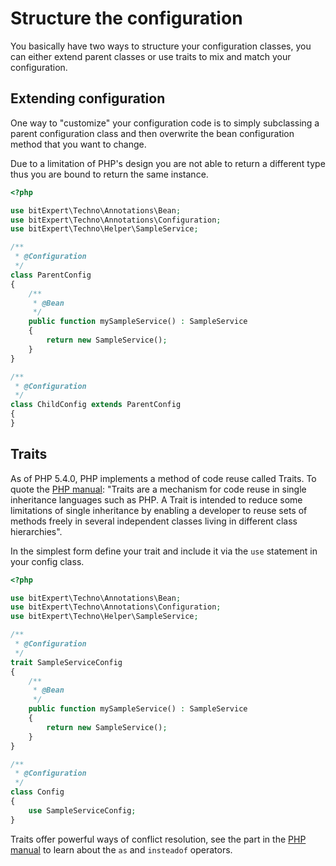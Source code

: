 # Structure the configuration

You basically have two ways to structure your configuration classes, you
can either extend parent classes or use traits to mix and match your
configuration.

## Extending configuration

One way to "customize" your configuration code is to simply subclassing
a parent configuration class and then overwrite the bean configuration
method that you want to change.

Due to a limitation of PHP's design you are not able to return a different
type thus you are bound to return the same instance.

```php
<?php

use bitExpert\Techno\Annotations\Bean;
use bitExpert\Techno\Annotations\Configuration;
use bitExpert\Techno\Helper\SampleService;

/**
 * @Configuration
 */
class ParentConfig
{
    /**
     * @Bean
     */
    public function mySampleService() : SampleService
    {
        return new SampleService();
    }
}

/**
 * @Configuration
 */
class ChildConfig extends ParentConfig
{
}
```
## Traits

As of PHP 5.4.0, PHP implements a method of code reuse called Traits. To
quote the [PHP manual](http://php.net/manual/en/language.oop5.traits.php):
"Traits are a mechanism for code reuse in single inheritance languages
such as PHP. A Trait is intended to reduce some limitations of single
inheritance by enabling a developer to reuse sets of methods freely in
several independent classes living in different class hierarchies".

In the simplest form define your trait and include it via the `use`
statement in your config class.

```php
<?php

use bitExpert\Techno\Annotations\Bean;
use bitExpert\Techno\Annotations\Configuration;
use bitExpert\Techno\Helper\SampleService;

/**
 * @Configuration
 */
trait SampleServiceConfig
{
    /**
     * @Bean
     */
    public function mySampleService() : SampleService
    {
        return new SampleService();
    }
}

/**
 * @Configuration
 */
class Config
{
    use SampleServiceConfig;
}
```

Traits offer powerful ways of conflict resolution, see the part in the
[PHP manual](http://php.net/manual/en/language.oop5.traits.php#language.oop5.traits.conflict) to learn about the `as` and `insteadof` operators.
